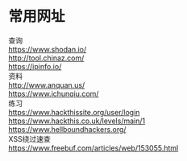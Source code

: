 # 常用网址
查询</br>
https://www.shodan.io/</br>
http://tool.chinaz.com/</br>
https://ipinfo.io/</br>
资料</br>
http://www.anquan.us/</br>
https://www.ichunqiu.com/</br>
练习</br>
https://www.hackthissite.org/user/login</br>
https://www.hackthis.co.uk/levels/main/1</br>
https://www.hellboundhackers.org/</br>
XSS绕过速查</br>
https://www.freebuf.com/articles/web/153055.html</br>
